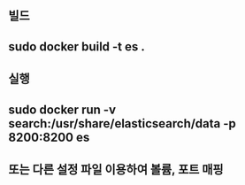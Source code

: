## 빌드
## sudo docker build -t es .
## 실행
## sudo docker run -v search:/usr/share/elasticsearch/data -p 8200:8200 es
## 또는 다른 설정 파일 이용하여 볼륨, 포트 매핑